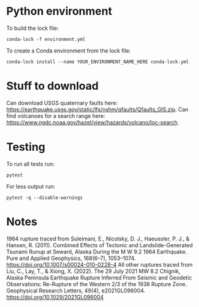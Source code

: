 # Python environment  #

To build the lock file:
```
conda-lock -f environment.yml
```
To create a Conda environment from the lock file:
```
conda-lock install --name YOUR_ENVIRONMENT_NAME_HERE conda-lock.yml
```

# Stuff to download #

Can download USGS quaternary faults here: <https://earthquake.usgs.gov/static/lfs/nshm/qfaults/Qfaults_GIS.zip>.
Can find volcanoes for a search range here: <https://www.ngdc.noaa.gov/hazel/view/hazards/volcano/loc-search>.

# Testing #

To run all tests run:
```
pytest
```

For less output run:
```
pytest -q --disable-warnings
```

# Notes #

1964 rupture traced from Suleimani, E., Nicolsky, D. J., Haeussler, P. J., & Hansen, R. (2011). Combined Effects of Tectonic and Landslide-Generated Tsunami Runup at Seward, Alaska During the M W 9.2 1964 Earthquake. Pure and Applied Geophysics, 168(6–7), 1053–1074. https://doi.org/10.1007/s00024-010-0228-4
All other ruptures traced from Liu, C., Lay, T., & Xiong, X. (2022). The 29 July 2021 MW 8.2 Chignik, Alaska Peninsula Earthquake Rupture Inferred From Seismic and Geodetic Observations: Re-Rupture of the Western 2/3 of the 1938 Rupture Zone. Geophysical Research Letters, 49(4), e2021GL096004. https://doi.org/10.1029/2021GL096004
